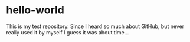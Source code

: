 # hello-world
This is my test repository. Since I heard so much about GitHub, but never really used it by myself I guess it was about time...
